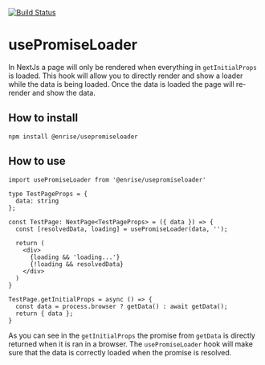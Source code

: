 [![Build Status](https://travis-ci.org/Enrise/usePromiseLoader.svg?branch=master)](https://travis-ci.org/Enrise/usePromiseLoader)

# usePromiseLoader

In NextJs a page will only be rendered when everything in `getInitialProps` is loaded.
This hook will allow you to directly render and show a loader while the data is being loaded. Once the data is loaded the page will re-render and show the data.

## How to install

`npm install @enrise/usepromiseloader`

## How to use

```tsx
import usePromiseLoader from '@enrise/usepromiseloader'

type TestPageProps = {
  data: string
};

const TestPage: NextPage<TestPageProps> = ({ data }) => {
  const [resolvedData, loading] = usePromiseLoader(data, '');

  return (
    <div>
      {loading && 'loading...'}
      {!loading && resolvedData}
    </div>
  )
}

TestPage.getInitialProps = async () => {
  const data = process.browser ? getData() : await getData();
  return { data };
}
```

As you can see in the `getInitialProps` the promise from `getData` is directly returned when it is ran in a browser. The `usePromiseLoader` hook will make sure that the data is correctly loaded when the promise is resolved.
